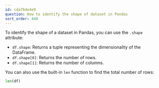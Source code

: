 ```yaml
---
id: cda76de4e9
question: How to identify the shape of dataset in Pandas
sort_order: 440
---
```


To identify the shape of a dataset in Pandas, you can use the `.shape` attribute:

- `df.shape`: Returns a tuple representing the dimensionality of the DataFrame.
- `df.shape[0]`: Returns the number of rows.
- `df.shape[1]`: Returns the number of columns.

You can also use the built-in `len` function to find the total number of rows:

```python
len(df)
```